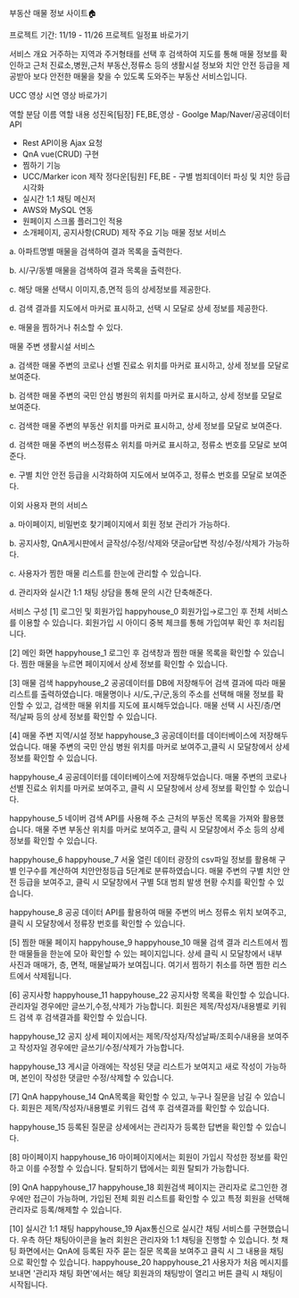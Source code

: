 
부동산 매물 정보 사이트🏠

    



프로젝트 기간: 11/19 - 11/26
프로젝트 일정표 바로가기

서비스 개요
거주하는 지역과 주거형태를 선택 후 검색하여 지도를 통해 매물 정보를 확인하고 근처 진료소,병원,근처 부동산,정류소 등의 생활시설 정보와 치안 안전 등급을 제공받아 보다 안전한 매물을 찾을 수 있도록 도와주는 부동산 서비스입니다.

UCC 영상
시연 영상 바로가기

역할 분담
이름	역할	내용
성진옥[팀장]	FE,BE,영상	- Goolge Map/Naver/공공데이터 API
- Rest API이용 Ajax 요청
- QnA vue(CRUD) 구현
- 찜하기 기능
- UCC/Marker icon 제작
정다운[팀원]	FE,BE	- 구별 범죄데이터 파싱 및 치안 등급 시각화
- 실시간 1:1 채팅 메신저
- AWS와 MySQL 연동
- 원페이지 스크롤 플러그인 적용
- 소개페이지, 공지사항(CRUD) 제작
주요 기능
매물 정보 서비스

a. 아파트명별 매물을 검색하여 결과 목록을 출력한다.

b. 시/구/동별 매물을 검색하여 결과 목록을 출력한다.

c. 해당 매물 선택시 이미지,층,면적 등의 상세정보를 제공한다.

d. 검색 결과를 지도에서 마커로 표시하고, 선택 시 모달로 상세 정보를 제공한다.

e. 매물을 찜하거나 취소할 수 있다.

매물 주변 생활시설 서비스

a. 검색한 매물 주변의 코로나 선별 진료소 위치를 마커로 표시하고, 상세 정보를 모달로 보여준다.

b. 검색한 매물 주변의 국민 안심 병원의 위치를 마커로 표시하고, 상세 정보를 모달로 보여준다.

c. 검색한 매물 주변의 부동산 위치를 마커로 표시하고, 상세 정보를 모달로 보여준다.

d. 검색한 매물 주변의 버스정류소 위치를 마커로 표시하고, 정류소 번호를 모달로 보여준다.

e. 구별 치안 안전 등급을 시각화하여 지도에서 보여주고, 정류소 번호를 모달로 보여준다.

이외 사용자 편의 서비스

a. 마이페이지, 비밀번호 찾기페이지에서 회원 정보 관리가 가능하다.

b. 공지사항, QnA게시판에서 글작성/수정/삭제와 댓글or답변 작성/수정/삭제가 가능하다.

c. 사용자가 찜한 매물 리스트를 한눈에 관리할 수 있습니다.

d. 관리자와 실시간 1:1 채팅 상담을 통해 문의 시간 단축해준다.


서비스 구성
[1] 로그인 및 회원가입
happyhouse_0 회원가입→로그인 후 전체 서비스를 이용할 수 있습니다. 회원가입 시 아이디 중복 체크를 통해 가입여부 확인 후 처리됩니다.


[2] 메인 화면
happyhouse_1
로그인 후 검색창과 찜한 매물 목록을 확인할 수 있습니다. 찜한 매물을 누르면 페이지에서 상세 정보를 확인할 수 있습니다.


[3] 매물 검색
happyhouse_2
공공데이터를 DB에 저장해두어 검색 결과에 따라 매물 리스트를 출력하였습니다. 매물명이나 시/도,구/군,동의 주소를 선택해 매물 정보를 확인할 수 있고, 검색한 매물 위치를 지도에 표시해두었습니다. 매물 선택 시 사진/층/면적/날짜 등의 상세 정보를 확인할 수 있습니다.

[4] 매물 주변 지역/시설 정보
happyhouse_3
공공데이터를 데이터베이스에 저장해두었습니다. 매물 주변의 국민 안심 병원 위치를 마커로 보여주고,클릭 시 모달창에서 상세 정보를 확인할 수 있습니다.

happyhouse_4
공공데이터를 데이터베이스에 저장해두었습니다. 매물 주변의 코로나 선별 진료소 위치를 마커로 보여주고, 클릭 시 모달창에서 상세 정보를 확인할 수 있습니다.

happyhouse_5
네이버 검색 API를 사용해 주소 근처의 부동산 목록을 가져와 활용했습니다. 매물 주변 부동산 위치를 마커로 보여주고, 클릭 시 모달창에서 주소 등의 상세 정보를 확인할 수 있습니다.

happyhouse_6
happyhouse_7
서울 열린 데이터 광장의 csv파일 정보를 활용해 구별 인구수를 계산하여 치안안정등급 5단계로 분류하였습니다. 매물 주변의 구별 치안 안전 등급을 보여주고, 클릭 시 모달창에서 구별 5대 범죄 발생 현황 수치를 확인할 수 있습니다.

happyhouse_8
공공 데이터 API를 활용하여 매물 주변의 버스 정류소 위치 보여주고, 클릭 시 모달창에서 정류장 번호를 확인할 수 있습니다.

[5] 찜한 매물 페이지
happyhouse_9
happyhouse_10
매물 검색 결과 리스트에서 찜한 매물들을 한눈에 모아 확인할 수 있는 페이지입니다. 상세 클릭 시 모달창에서 내부 사진과 매매가, 층, 면적, 매물날짜가 보여집니다. 여기서 찜하기 취소를 하면 찜한 리스트에서 삭제됩니다.


[6] 공지사항
happyhouse_11
happyhouse_22
공지사항 목록을 확인할 수 있습니다. 관리자일 경우에만 글쓰기,수정,삭제가 가능합니다. 회원은 제목/작성자/내용별로 키워드 검색 후 검색결과를 확인할 수 있습니다.

happyhouse_12
공지 상세 페이지에서는 제목/작성자/작성날짜/조회수/내용을 보여주고 작성자일 경우에만 글쓰기/수정/삭제가 가능합니다.

happyhouse_13
게시글 아래에는 작성된 댓글 리스트가 보여지고 새로 작성이 가능하며, 본인이 작성한 댓글만 수정/삭제할 수 있습니다.


[7] QnA
happyhouse_14
QnA목록을 확인할 수 있고, 누구나 질문을 남길 수 있습니다. 회원은 제목/작성자/내용별로 키워드 검색 후 검색결과를 확인할 수 있습니다.

happyhouse_15
등록된 질문글 상세에서는 관리자가 등록한 답변을 확인할 수 있습니다.


[8] 마이페이지
happyhouse_16
마이페이지에서는 회원이 가입시 작성한 정보를 확인하고 이를 수정할 수 있습니다. 탈퇴하기 탭에서는 회원 탈퇴가 가능합니다.


[9] QnA
happyhouse_17
happyhouse_18
회원검색 페이지는 관리자로 로그인한 경우에만 접근이 가능하며, 가입된 전체 회원 리스트를 확인할 수 있고 특정 회원을 선택해 관리자로 등록/해제할 수 있습니다.


[10] 실시간 1:1 채팅
happyhouse_19
Ajax통신으로 실시간 채팅 서비스를 구현했습니다. 우측 하단 채팅아이콘을 눌러 회원은 관리자와 1:1 채팅을 진행할 수 있습니다. 첫 채팅 화면에서는 QnA에 등록된 자주 묻는 질문 목록을 보여주고 클릭 시 그 내용을 채팅으로 확인할 수 있습니다.
happyhouse_20
happyhouse_21
사용자가 처음 메시지를 보내면 '관리자 채팅 화면'에서는 해당 회원과의 채팅방이 열리고 버튼 클릭 시 채팅이 시작됩니다.

